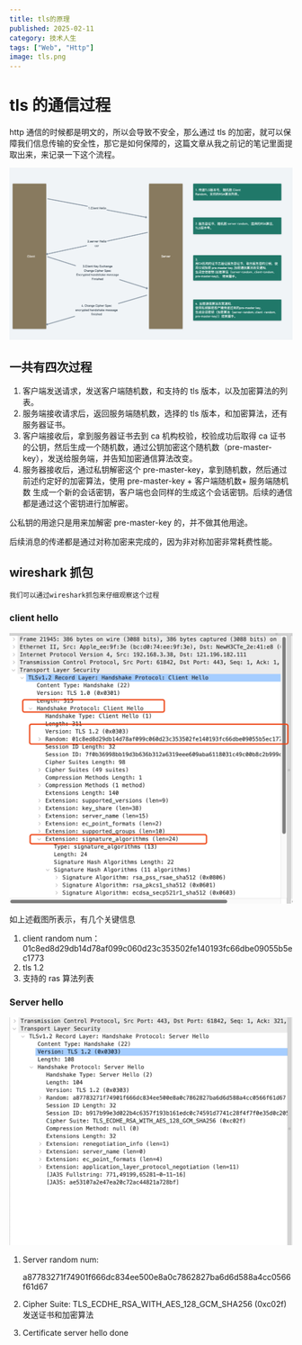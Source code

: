 ```yaml
---
title: tls的原理
published: 2025-02-11
category: 技术人生
tags: ["Web", "Http"]
image: tls.png
---
```


# tls 的通信过程

http 通信的时候都是明文的，所以会导致不安全，那么通过 tls 的加密，就可以保障我们信息传输的安全性，那它是如何保障的，这篇文章从我之前记的笔记里面提取出来，来记录一下这个流程。

![流程图](flow.png)

## 一共有四次过程

1. 客户端发送请求，发送客户端随机数，和支持的 tls 版本，以及加密算法的列表。
2. 服务端接收请求后，返回服务端随机数，选择的 tls 版本，和加密算法，还有服务器证书。
3. 客户端接收后，拿到服务器证书去到 ca 机构校验，校验成功后取得 ca 证书的公钥，然后生成一个随机数，通过公钥加密这个随机数（pre-master-key），发送给服务端，并告知加密通信算法改变。
4. 服务器接收后，通过私钥解密这个 pre-master-key，拿到随机数，然后通过前述约定好的加密算法，使用 pre-master-key + 客户端随机数+ 服务端随机数 生成一个新的会话密钥，客户端也会同样的生成这个会话密钥。后续的通信都是通过这个密钥进行加解密。

公私钥的用途只是用来加解密 pre-master-key 的，并不做其他用途。

后续消息的传递都是通过对称加密来完成的，因为非对称加密非常耗费性能。

## wireshark 抓包

    我们可以通过wireshark抓包来仔细观察这个过程

### client hello

![client-hello](client-hello.png)

如上述截图所表示，有几个关键信息

1. client random num：
   01c8ed8d29db14d78af099c060d23c353502fe140193fc66dbe09055b5ec1773
2. tls 1.2
3. 支持的 ras 算法列表

### Server hello

![server-hello](server-hello.png)

1. Server random num:

   a87783271f74901f666dc834ee500e8a0c7862827ba6d6d588a4cc0566f61d67

2. Cipher Suite: TLS_ECDHE_RSA_WITH_AES_128_GCM_SHA256 (0xc02f)
   发送证书和加密算法

3. Certificate server hello done
